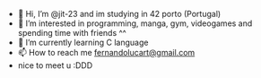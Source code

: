 - 👋 Hi, I’m @jit-23 and im studying in 42 porto (Portugal)
- 👀 I’m interested in programming, manga, gym, videogames and spending time with friends ^^
- 🌱 I’m currently learning C language
- 📫 How to reach me fernandolucart@gmail.com
- nice to meet u :DDD

<!---
jit-23/jit-23 is a ✨ special ✨ repository because its `README.md` (this file) appears on your GitHub profile.
You can click the Preview link to take a look at your changes.
--->
